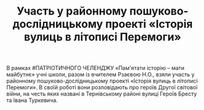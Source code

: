 ﻿---
title: Участь у районному пошуково-дослідницькому проекті «Історія вулиць в літописі Перемоги»
---

В рамках #ПАТРІОТИЧНОГО ЧЕЛЕНДЖУ «Пам'ятати історію – мати майбутнє» учні школи, разом із вчителем Рзаєвою Н.О., взяли участь у районному пошуково-дослідницькому проекті «Історія вулиць в літописі Перемоги». В своїй роботі вони розповідають про героїв Другої світової війни, на честь яких названі в Тернівському районі вулиці Героїв Бресту та Івана Туркевича.

<youtube id="afPjODNxpPM" />
